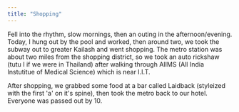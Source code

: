 ```yaml
---
title: "Shopping"
---
```


Fell into the rhythm, slow mornings, then an outing in the afternoon/evening. Today, I hung out by the pool and worked, then around two, we took the subway out to greater Kailash and went shopping. The metro station was about two miles from the shopping district, so we took an auto rickshaw (tutu I if we were in Thailand) after walking through AIIMS (All India Instutitue of Medical Science) which is near I.I.T.

After shopping, we grabbed some food at a bar called Laidback (styleized with the first 'a' on it's spine), then took the metro back to our hotel. Everyone was passed out by 10.
